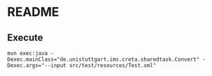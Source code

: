 # README

## Execute

```
mvn exec:java -Dexec.mainClass="de.unistuttgart.ims.creta.sharedtask.Convert" -Dexec.args="--input src/test/resources/Test.xml"
```